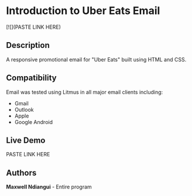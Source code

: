 # Introduction to Uber Eats Email

[![](PASTE LINK HERE)

## Description

A responsive promotional email for "Uber Eats" built using HTML and CSS.

## Compatibility

Email was tested using Litmus in all major email clients including:

* Gmail
* Outlook 
* Apple 
* Google Android

## Live Demo

PASTE LINK HERE

## Authors

**Maxwell Ndiangui** - Entire program
